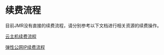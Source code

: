 # 续费流程

目前JMR没有直接的续费流程，请分别参考以下文档进行相关资源的续费操作。

[云主机续费流程](../../../Elastic-Compute/Virtual-Machines/Pricing/Renew-Process.md)

[弹性公网IP续费流程](../../../Networking/Elastic-IP/Pricing/Renew-Process.md)

